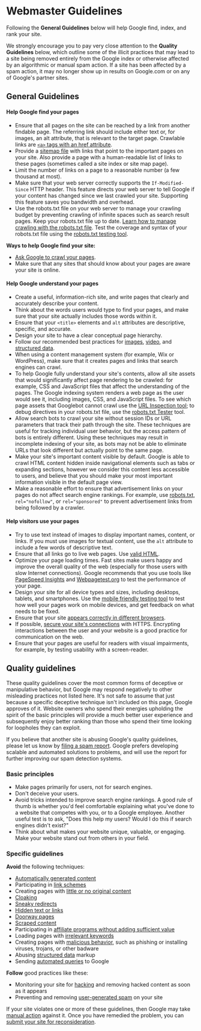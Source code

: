 Webmaster Guidelines
====================

Following the **General Guidelines** below will help Google find, index, and rank your site.

We strongly encourage you to pay very close attention to the **Quality Guidelines** below, which outline some of the illicit practices that may lead to a site being removed entirely from the Google index or otherwise affected by an algorithmic or manual spam action. If a site has been affected by a spam action, it may no longer show up in results on Google.com or on any of Google's partner sites.

General Guidelines
------------------

#### Help Google find your pages

*   Ensure that all pages on the site can be reached by a link from another findable page. The referring link should include either text or, for images, an alt attribute, that is relevant to the target page. Crawlable links are [`<a>` tags with an href attribute](https://developers.google.com/search/docs/advanced/guidelines/links-crawlable).
*   Provide a [sitemap file](http://sitemaps.org/) with links that point to the important pages on your site. Also provide a page with a human-readable list of links to these pages (sometimes called a site index or site map page).
*   Limit the number of links on a page to a reasonable number (a few thousand at most).
*   Make sure that your web server correctly supports the `If-Modified-Since` HTTP header. This feature directs your web server to tell Google if your content has changed since we last crawled your site. Supporting this feature saves you bandwidth and overhead.
*   Use the robots.txt file on your web server to manage your crawling budget by preventing crawling of infinite spaces such as search result pages. Keep your robots.txt file up to date. [Learn how to manage crawling with the robots.txt file](https://developers.google.com/webmasters/control-crawl-index/docs/faq). Test the coverage and syntax of your robots.txt file using the [robots.txt testing tool](https://www.google.com/webmasters/tools/robots-testing-tool).

**Ways to help Google find your site:**

*   [Ask Google to crawl your pages](https://developers.google.com/search/docs/advanced/crawling/ask-google-to-recrawl).
*   Make sure that any sites that should know about your pages are aware your site is online.

#### Help Google understand your pages

*   Create a useful, information-rich site, and write pages that clearly and accurately describe your content.
*   Think about the words users would type to find your pages, and make sure that your site actually includes those words within it.
*   Ensure that your `<title>` elements and `alt` attributes are descriptive, specific, and accurate.
*   Design your site to have a clear conceptual page hierarchy.
*   Follow our recommended best practices for [images](https://developers.google.com/search/docs/advanced/guidelines/google-images), [video](https://developers.google.com/search/docs/advanced/guidelines/video), and [structured data](https://developers.google.com/structured-data/).
*   When using a content management system (for example, Wix or WordPress), make sure that it creates pages and links that search engines can crawl.
*   To help Google fully understand your site's contents, allow all site assets that would significantly affect page rendering to be crawled: for example, CSS and JavaScript files that affect the understanding of the pages. The Google indexing system renders a web page as the user would see it, including images, CSS, and JavaScript files. To see which page assets that Googlebot cannot crawl use the [URL Inspection tool](https://support.google.com/webmasters/answer/9012289); to debug directives in your robots.txt file, use the [robots.txt Tester](https://support.google.com/webmasters/answer/6062598) tool.
*   Allow search bots to crawl your site without session IDs or URL parameters that track their path through the site. These techniques are useful for tracking individual user behavior, but the access pattern of bots is entirely different. Using these techniques may result in incomplete indexing of your site, as bots may not be able to eliminate URLs that look different but actually point to the same page.
*   Make your site's important content visible by default. Google is able to crawl HTML content hidden inside navigational elements such as tabs or expanding sections, however we consider this content less accessible to users, and believe that you should make your most important information visible in the default page view.
*   Make a reasonable effort to ensure that advertisement links on your pages do not affect search engine rankings. For example, use [robots.txt](https://support.google.com/webmasters/answer/156449), `rel="nofollow"`, or `rel="sponsored"` to prevent advertisement links from being followed by a crawler.

#### Help visitors use your pages

*   Try to use text instead of images to display important names, content, or links. If you must use images for textual content, use the `alt` attribute to include a few words of descriptive text.
*   Ensure that all links go to live web pages. Use [valid HTML](https://validator.w3.org/).
*   Optimize your page loading times. Fast sites make users happy and improve the overall quality of the web (especially for those users with slow Internet connections). Google recommends that you use tools like [PageSpeed Insights](https://developers.google.com/speed/pagespeed/insights/) and [Webpagetest.org](http://www.webpagetest.org/) to test the performance of your page.
*   Design your site for all device types and sizes, including desktops, tablets, and smartphones. Use the [mobile friendly testing tool](https://search.google.com/test/mobile-friendly) to test how well your pages work on mobile devices, and get feedback on what needs to be fixed.
*   Ensure that your site [appears correctly in different browsers](https://developers.google.com/search/docs/advanced/guidelines/browser-compatibility).
*   If possible, [secure your site's connections](https://developers.google.com/search/docs/advanced/security/https) with HTTPS. Encrypting interactions between the user and your website is a good practice for communication on the web.
*   Ensure that your pages are useful for readers with visual impairments, for example, by testing usability with a screen-reader.

Quality guidelines
------------------

These quality guidelines cover the most common forms of deceptive or manipulative behavior, but Google may respond negatively to other misleading practices not listed here. It's not safe to assume that just because a specific deceptive technique isn't included on this page, Google approves of it. Website owners who spend their energies upholding the spirit of the basic principles will provide a much better user experience and subsequently enjoy better ranking than those who spend their time looking for loopholes they can exploit.

If you believe that another site is abusing Google's quality guidelines, please let us know by [filing a spam report](https://www.google.com/webmasters/tools/spamreport). Google prefers developing scalable and automated solutions to problems, and will use the report for further improving our spam detection systems.

### Basic principles

*   Make pages primarily for users, not for search engines.
*   Don't deceive your users.
*   Avoid tricks intended to improve search engine rankings. A good rule of thumb is whether you'd feel comfortable explaining what you've done to a website that competes with you, or to a Google employee. Another useful test is to ask, "Does this help my users? Would I do this if search engines didn't exist?"
*   Think about what makes your website unique, valuable, or engaging. Make your website stand out from others in your field.

### Specific guidelines

**Avoid** the following techniques:

*   [Automatically generated content](https://developers.google.com/search/docs/advanced/guidelines/auto-gen-content)
*   Participating in [link schemes](https://developers.google.com/search/docs/advanced/guidelines/link-schemes)
*   Creating pages with [little or no original content](https://support.google.com/webmasters/answer/66361)
*   [Cloaking](https://developers.google.com/search/docs/advanced/guidelines/cloaking)
*   [Sneaky redirects](https://developers.google.com/search/docs/advanced/guidelines/sneaky-redirects)
*   [Hidden text or links](https://developers.google.com/search/docs/advanced/guidelines/hidden-text-links)
*   [Doorway pages](https://developers.google.com/search/docs/advanced/guidelines/doorway-pages)
*   [Scraped content](https://developers.google.com/search/docs/advanced/guidelines/scraped-content)
*   Participating in [affiliate programs without adding sufficient value](https://developers.google.com/search/docs/advanced/guidelines/affiliate-programs)
*   Loading pages with [irrelevant keywords](https://developers.google.com/search/docs/advanced/guidelines/irrelevant-keywords)
*   Creating pages with [malicious behavior](https://developers.google.com/search/docs/advanced/guidelines/malicious-behavior), such as phishing or installing viruses, trojans, or other badware
*   Abusing [structured data](https://developers.google.com/search/docs/guides/sd-policies) markup
*   Sending [automated queries](https://support.google.com/webmasters/answer/66357) to Google

**Follow** good practices like these:

*   Monitoring your site for [hacking](https://developers.google.com/search/docs/advanced/security/what-is-hacked) and removing hacked content as soon as it appears
*   Preventing and removing [user-generated spam](https://developers.google.com/search/docs/advanced/guidelines/user-gen-spam) on your site

If your site violates one or more of these guidelines, then Google may take [manual action](https://support.google.com/webmasters/answer/9044175) against it. Once you have remedied the problem, you can [submit your site for reconsideration](https://support.google.com/webmasters/answer/35843).
